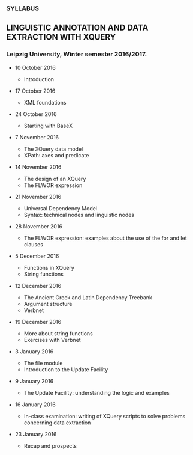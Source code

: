 ### SYLLABUS
## LINGUISTIC ANNOTATION AND DATA EXTRACTION WITH XQUERY
### Leipzig University, Winter semester 2016/2017.

* 10 October 2016
  * Introduction 

* 17 October 2016
  * XML foundations

* 24 October 2016
  * Starting with BaseX

* 7 November 2016
  * The XQuery data model
  * XPath: axes and predicate 

* 14 November 2016
  * The design of an XQuery
  * The FLWOR expression

* 21 November 2016
  * Universal Dependency Model
  * Syntax: technical nodes and linguistic nodes

* 28 November 2016
  * The FLWOR expression: examples about the use of the for and let clauses

* 5 December 2016
  * Functions in XQuery
  * String functions
 
* 12 December 2016
  * The Ancient Greek and Latin Dependency Treebank 
  * Argument structure
  * Verbnet

* 19 December 2016
  * More about string functions
  * Exercises with Verbnet

* 3 January 2016
  * The file module
  * Introduction to the Update Facility

* 9 January 2016
  * The Update Facility: understanding the logic and examples

* 16 January 2016
  * In-class examination: writing of XQuery scripts to solve problems concerning data extraction

* 23 January 2016
  * Recap and prospects 
  
